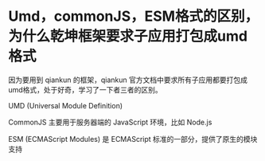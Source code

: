 # Umd，commonJS，ESM格式的区别，为什么乾坤框架要求子应用打包成umd格式

因为要用到 qiankun 的框架，qiankun 官方文档中要求所有子应用都要打包成umd格式，处于好奇，学习了一下者三者的区别。

UMD (Universal Module Definition)

CommonJS 主要用于服务器端的 JavaScript 环境，比如 Node.js

ESM (ECMAScript Modules) 是 ECMAScript 标准的一部分，提供了原生的模块支持
